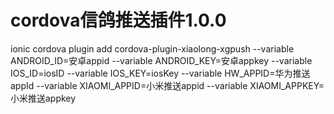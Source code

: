 # cordova信鸽推送插件1.0.0

ionic cordova plugin add cordova-plugin-xiaolong-xgpush --variable ANDROID_ID=安卓appid --variable ANDROID_KEY=安卓appkey --variable IOS_ID=iosID --variable IOS_KEY=iosKey --variable HW_APPID=华为推送appId --variable XIAOMI_APPID=小米推送appid --variable XIAOMI_APPKEY=小米推送appkey

